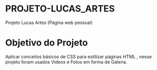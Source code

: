 # PROJETO-LUCAS_ARTES

Projeto Lucas Artes (Página web pessoal)

# Objetivo do Projeto

Aplicar conceitos básicos de CSS para estilizar páginas HTML , nesse projeto foram usados Videos e Fotos em forma de Galeria.


